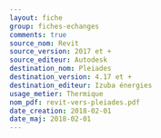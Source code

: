 ```yaml
---
layout: fiche
group: fiches-echanges
comments: true
source_nom: Revit
source_version: 2017 et +
source_editeur: Autodesk
destination_nom: Pleiades
destination_version: 4.17 et +
destination_editeur: Izuba énergies
usage_metier: Thermique
nom_pdf: revit-vers-pleiades.pdf
date_creation: 2018-02-01
date_maj: 2018-02-01
---
```

